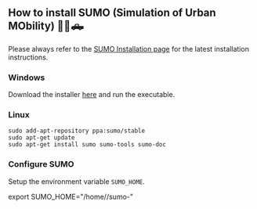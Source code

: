 







## How to install SUMO (Simulation of Urban MObility) 🚗🚙🛻

Please always refer to the [SUMO Installation page](https://sumo.dlr.de/docs/Installing/index.html)
for the latest installation instructions.

### Windows

Download the installer [here](https://sumo.dlr.de/docs/Downloads.php#windows) and run the executable.

### Linux

```
sudo add-apt-repository ppa:sumo/stable
sudo apt-get update
sudo apt-get install sumo sumo-tools sumo-doc
```

### Configure SUMO

Setup the environment variable `SUMO_HOME`.

export SUMO_HOME="/home/<user>/sumo-<version>"
